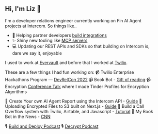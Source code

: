 ## Hi, I'm Liz 👋

I'm a developer relations engineer currently working on Fin AI Agent projects at Intercom. So things like..
- 🔧 Helping partner developers [build integrations](https://developers.intercom.com/docs/webhooks/integrate-intercom-with-slack)
- ✨ Shiny new tooling like [MCP servers](https://developers.intercom.com/docs/guides/mcp)
- 💻 Updating our REST APIs and SDKs so that building on Intercom is, dare we say it, enjoyable

I used to work at [Evervault](https://evervault.com/) and before that I worked at [Twilio](https://www.twilio.com/).

These are a few things I had fun working on:
📹 Twilio Enterprise Hackathons Program — [DevRelCon 2022](https://www.youtube.com/watch?v=rANmypa21tk)
📹 Book Bot - [Gift of reading](https://www.youtube.com/watch?v=qZidaiiS24g)
📹 Encryption [Conference Talk](https://www.youtube.com/watch?v=U-pXi165Uok) where I made Tinder Profiles for Encryption Algorithms

📓 Create Your own AI Agent Report using the Intercom API - [Guide](https://developers.intercom.com/docs/guides/reporting/ai-agent-report)
📓 Uploading Encrypted Files to S3 built on Next.js - [Guide](https://docs.evervault.com/guides/file-to-s3)
📓 Build a Call Overflow system with Twilio, Airtable, and Javascript - [Tutorial](https://www.twilio.com/en-us/blog/call-overflow-system-twilio-studio-serverless)
📓 My Book Bot in the News - [CNN](https://www.twilio.com/en-us/blog/call-overflow-system-twilio-studio-serverless)

🎙️ [Build and Deploy Podcast](https://www.twilio.com/en-us/blog/build-and-deploy-liz-moy-nicole-he-sms-bots)
🎙️ [Decrypt Podcast](https://evervault.com/blog/decrypt-episode-001)
